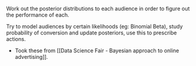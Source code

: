 Work out the posterior distributions to each audience in order to figure out the performance of each.

Try to model audiences by certain likelihoods (eg: Binomial Beta), study probability of conversion and update posteriors, use this to prescribe actions.

- Took these from [[Data Science Fair - Bayesian approach to online advertising]].